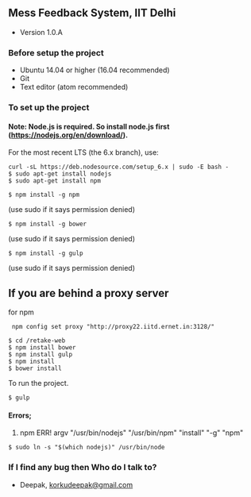 ## Mess Feedback System, IIT Delhi ##

* Version 1.0.A
### Before setup the project ###
* Ubuntu 14.04 or higher (16.04 recommended)
* Git
* Text editor (atom recommended)

### To set up the project ###

#### Note: Node.js is required. So install node.js first (https://nodejs.org/en/download/). ####

For the most recent LTS (the 6.x branch), use:

```
curl -sL https://deb.nodesource.com/setup_6.x | sudo -E bash -
$ sudo apt-get install nodejs
$ sudo apt-get install npm
```


```
$ npm install -g npm
```
 (use sudo if it says permission denied)


```
$ npm install -g bower
```
 (use sudo if it says permission denied)


```
$ npm install -g gulp
```
 (use sudo if it says permission denied)

## If you are behind a proxy server ##
for npm

```
 npm config set proxy "http://proxy22.iitd.ernet.in:3128/"
```


```
$ cd /retake-web
$ npm install bower
$ npm install gulp
$ npm install
$ bower install
```


To run the project.


```
$ gulp
```

#### Errors; ####

1. npm ERR! argv "/usr/bin/nodejs" "/usr/bin/npm" "install" "-g" "npm"


```
$ sudo ln -s "$(which nodejs)" /usr/bin/node
```


### If I find any bug then Who do I talk to? ###

* Deepak, korkudeepak@gmail.com
